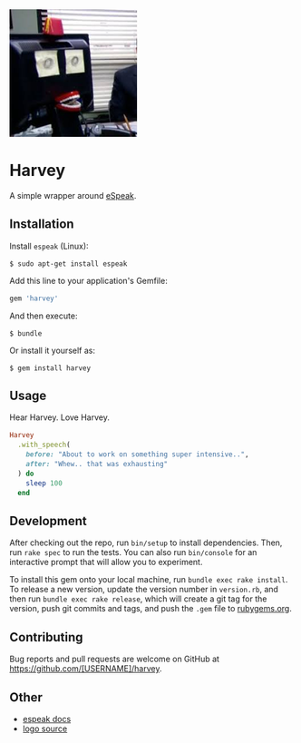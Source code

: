 <img src="logo/logo.png">

# Harvey

A simple wrapper around [eSpeak](http://espeak.sourceforge.net/).

## Installation

Install `espeak` (Linux):

```
$ sudo apt-get install espeak
```

Add this line to your application's Gemfile:

```ruby
gem 'harvey'
```

And then execute:

    $ bundle

Or install it yourself as:

    $ gem install harvey

## Usage

Hear Harvey. Love Harvey.

```ruby
Harvey
  .with_speech(
    before: "About to work on something super intensive..",
    after: "Whew.. that was exhausting"
  ) do
    sleep 100
  end
```

## Development

After checking out the repo, run `bin/setup` to install dependencies. Then, run `rake spec` to run the tests. You can also run `bin/console` for an interactive prompt that will allow you to experiment.

To install this gem onto your local machine, run `bundle exec rake install`. To release a new version, update the version number in `version.rb`, and then run `bundle exec rake release`, which will create a git tag for the version, push git commits and tags, and push the `.gem` file to [rubygems.org](https://rubygems.org).

## Contributing

Bug reports and pull requests are welcome on GitHub at https://github.com/[USERNAME]/harvey.

## Other
- [espeak docs](http://espeak.sourceforge.net/commands.html)
- [logo source](https://pbs.twimg.com/profile_images/816009717965320192/KZrCjncG_400x400.jpg)

